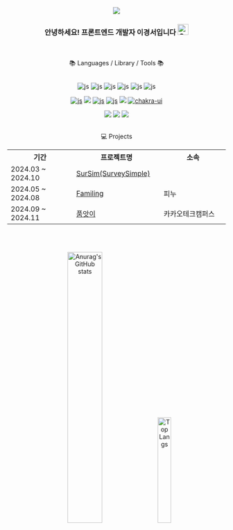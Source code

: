 <div align=center>
<img src="https://capsule-render.vercel.app/api?type=waving&color=feb9c6&height=150&section=header&text=Kyoungseo's%20GitHub&fontSize=42" />


<h3>안녕하세요! 프론트엔드 개발자 이경서입니다 <img src="https://raw.githubusercontent.com/Tarikul-Islam-Anik/Animated-Fluent-Emojis/master/Emojis/Smilies/Grinning%20Squinting%20Face.png" alt="Grinning Squinting Face" width="25" height="25" />
</h3><br><br>
📚 Languages / Library / Tools 📚<br><br>

![js](https://img.shields.io/badge/JavaScript-F7DF1E?style=flat&logo=JavaScript&logoColor=white)
![js](https://img.shields.io/badge/Typescript-3178C6?style=flat-square&logo=Typescript&logoColor=white)
![js](https://img.shields.io/badge/HTML-E34F26?style=flat&logo=html5&logoColor=white)
![js](https://img.shields.io/badge/CSS-239120?&style=flat&logo=css3&logoColor=white)
![js](https://img.shields.io/badge/Python-3776AB?style=flat&logo=python&logoColor=white)
![js](https://img.shields.io/badge/Kotlin-7F52B9?style=flat&logo=kotlin&logoColor=white)


<a href='https://react.dev/'>![js](https://img.shields.io/badge/React-20232A?style=flat&logo=react&logoColor=61DAFB)</a>
<img src="https://img.shields.io/badge/React Native-61DAFB?style=flat-square&logo=React&logoColor=black"/>
<a href='https://axios-http.com/kr/docs/intro'>![js](https://img.shields.io/badge/Axios-5A29E4?style=flat&logo=Axios&logoColor=white)</a>
<a href='https://styled-components.com/'>![js](https://img.shields.io/badge/styled--components-DB7093?style=flat&logo=styled-components&logoColor=white)</a>
<img src="https://img.shields.io/badge/Tailwind CSS-06B6D4?style=flat-square&logo=Tailwind CSS&logoColor=white"/>
<a href='https://chakra-ui.com/'>![chakra-ui](https://img.shields.io/badge/chakra--ui-47C5FB?style=flat&logo=chakra-ui&logoColor=white)</a>

<img src="https://img.shields.io/badge/Git-F05032?style=flat-square&logo=git&logoColor=white"/>
<img src="https://img.shields.io/badge/Visual Studio Code-007ACC?style=flat-square&logo=Visual Studio Code&logoColor=white"/>
<img src="https://img.shields.io/badge/Android Studio-3DDC84?style=flat-square&logo=Android Studio&logoColor=white"/><br><br>


💻 Projects

<table style="width: 100%;">
  <tr>
    <th style="width: 30%;">기간</th>
    <th style="width: 40%;">프로젝트명</th>
    <th style="width: 30%;">소속</th>
  </tr>
  <tr>
    <td>2024.03 ~ 2024.10</td>
    <td><a href="https://github.com/Sursim/FE">SurSim(SurveySimple)</a></td>
    <td></td>
  </tr>
  <tr>
    <td>2024.05 ~ 2024.08</td>
    <td><a href="https://github.com/The-5th-PNU-Convergence-SW-Hackathon/PNUSW-2024-team-07">Familing</a></td>
    <td>피누</td>
  </tr>
    <tr>
    <td>2024.09 ~ 2024.11</td>
    <td><a href="https://github.com/kakao-tech-campus-2nd-step3/Team10_FE">품앗이</a></td>
    <td>카카오테크캠퍼스</td>
  </tr>
</table>

<br><br>
<p align="center">
  <img src="https://github-readme-stats.vercel.app/api?username=rudtj&show_icons=true&theme=radical" alt="Anurag's GitHub stats" width="40%" />
  <span>&nbsp;&nbsp;&nbsp;</span>
  <img src="https://github-readme-stats.vercel.app/api/top-langs/?username=rudtj&layout=compact" alt="Top Langs" width="25%" />
</p>

</div>

